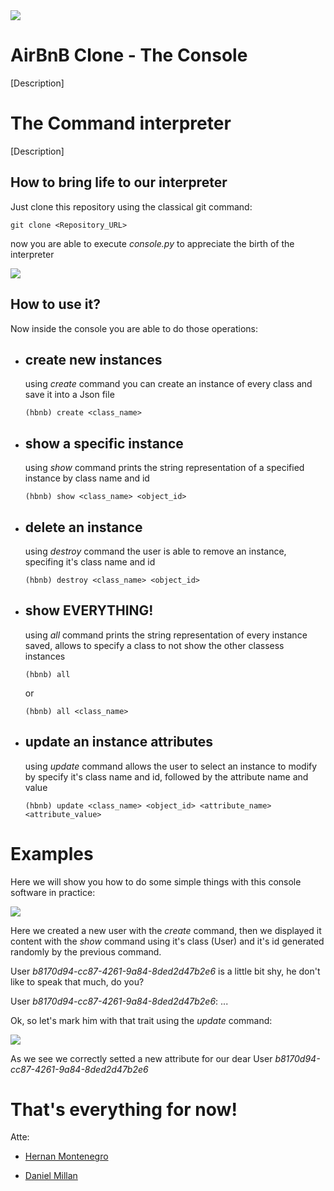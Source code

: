 <image src="imgs/Holberton_AirBnB_Logo.png">

# AirBnB Clone - The Console

[Description]

# The Command interpreter

[Description]

## <b> How to bring life to our interpreter </b>

Just clone this repository using the classical git command:
``````
git clone <Repository_URL>
```````
now you are able to execute
<i>console.py</i>
to appreciate the birth of the interpreter

<image src="imgs/starting console.png">


## <b> How to use it? </b>

Now inside the console you are able to do those operations:
    
- ## create new instances
    
    using <i>create</i> command you can create an instance of every class and save it into a Json file
    ``````
    (hbnb) create <class_name>
    ``````

- ## show a specific instance

    using <i>show</i> command prints the string representation of a specified instance by class name and id
    ``````
    (hbnb) show <class_name> <object_id>
    ``````

- ## delete an instance

    using <i>destroy</i> command the user is able to remove an instance, specifing it's class name and id
    ``````
    (hbnb) destroy <class_name> <object_id>
    ``````

- ## show EVERYTHING!

    using <i>all</i> command prints the string representation of every instance saved, allows to specify a class to not show the other classess instances
    ``````
    (hbnb) all
    ``````
    or
    ``````
    (hbnb) all <class_name>
    ``````

- ## update an instance attributes

    using <i>update</i> command allows the user to select an instance to modify by specify it's class name and id, followed by the attribute name and value
    ``````
    (hbnb) update <class_name> <object_id> <attribute_name> <attribute_value>
    ``````


# Examples

Here we will show you how to do some simple things with this console software in practice:

<image src="imgs/example_1.png">

Here we created a new user with the <i>create</i> command, then we displayed it content with the <i>show</i> command using it's class (User) and it's id generated randomly by the previous command.

User <i>b8170d94-cc87-4261-9a84-8ded2d47b2e6</i> is a little bit shy, he don't like to speak that much, do you?

User <i>b8170d94-cc87-4261-9a84-8ded2d47b2e6</i>: ...

Ok, so let's mark him with that trait using the <i>update</i> command:

<image src="imgs/example_2.png">

As we see we correctly setted a new attribute for our dear User <i>b8170d94-cc87-4261-9a84-8ded2d47b2e6</i> 

# That's everything for now!

Atte:

- [Hernan Montenegro](https://github.com/HernanMontenegro)

- [Daniel Millan](https://github.com/Ksualboy)

